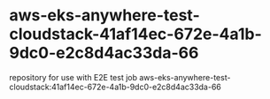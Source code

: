 # aws-eks-anywhere-test-cloudstack-41af14ec-672e-4a1b-9dc0-e2c8d4ac33da-66
repository for use with E2E test job aws-eks-anywhere-test-cloudstack:41af14ec-672e-4a1b-9dc0-e2c8d4ac33da-66
